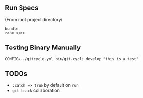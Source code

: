 Run Specs
---------

(From root project directory)

    bundle
    rake spec

Testing Binary Manually
-----------------------

    CONFIG=../gitcycle.yml bin/git-cycle develop "this is a test"

TODOs
-----

* `:catch => true` by default on `run`
* `git track` collaboration